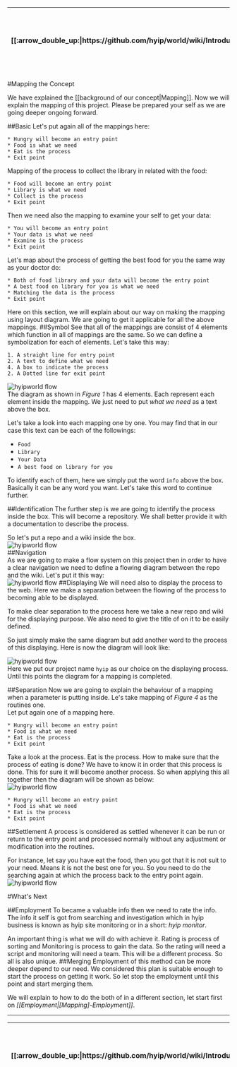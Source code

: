 <table>
  <thead>
    <tr>
      <th>[[:arrow_double_up:|https://github.com/hyip/world/wiki/Introduction]]</th>
      <th>[[:arrow_up_small:|https://github.com/hyipworld/hyipworld.github.io/wiki/Introduction]]</th>
      <th>[[:rewind:|Introduction]] [[Intro|Introduction]]</th>
      <th>[[:arrow_backward:|Mapping]] [[Prev|Mapping]]</th>
      <th>[[:repeat:|[Mapping]-Basic-Concept]] [[Reload|[Mapping]-Concept]]</th>
      <th>[[Next|[Mapping]-Employment]] [[:arrow_forward:|[Mapping]-Employment]]</th>
      <th>[[Last|[Mapping]-Overall]] [[:fast_forward:|[Mapping]-Overall]]</th>
      <th>[[:arrow_down_small:|https://github.com/hyip/rating]]</th>
      <th>[[:arrow_double_down:|https://github.com/hyip/rating/wiki/Introduction]]</th>
    </tr>
  </thead>
</table>
#Mapping the Concept

We have explained the [[background of our concept|Mapping]]. Now we will explain the mapping of this project. Please be prepared your self as we are going deeper ongoing forward.

##Basic
Let's put again all of the mappings here:
```
* Hungry will become an entry point
* Food is what we need 
* Eat is the process
* Exit point  
```
Mapping of the process to collect the library in related with the food:
```
* Food will become an entry point
* Library is what we need 
* Collect is the process
* Exit point  
```
Then we need also the mapping to examine your self to get your data:
```
* You will become an entry point
* Your data is what we need 
* Examine is the process
* Exit point  
```
Let's map about the process of getting the best food for you the same way as your doctor do:
```
* Both of food library and your data will become the entry point
* A best food on library for you is what we need 
* Matching the data is the process
* Exit point  
```
Here on this section, we will explain about our way on making the mapping using layout diagram. We are going to get it applicable for all the above mappings.
##Symbol
See that all of the mappings are consist of 4 elements which function in all of mappings are the same. So we can define a symbolization for each of elements. Let's take this way:
```
1. A straight line for entry point
2. A text to define what we need
4. A box to indicate the process 
2. A Dotted line for exit point
``` 
![hyipworld flow](https://hyipworld.github.io/images/github/doc/figure1.png)  
The diagram as shown in _Figure 1_ has 4 elements. Each represent each element inside the mapping. We just need to put _what we need_ as a text above the box. 

Let's take a look into each mapping one by one. You may find that in our case this text can be each of the followings:
* `Food`
* `Library`
* `Your Data`
* `A best food on library for you`  
  
To identify each of them, here we simply put the word `info` above the box. Basically it can be any word you want. Let's take this word to continue further.

##Identification
The further step is we are going to identify the process inside the box. This will become a repository. We shall better provide it with a documentation to describe the process. 

So let's put a repo and a wiki inside the box.  
![hyipworld flow](https://hyipworld.github.io/images/github/doc/figure2.png)  
##Navigation  
As we are going to make a flow system on this project then in order to have a clear navigation we need to define a flowing diagram between the repo and the wiki. Let's put it this way:  
![hyipworld flow](https://hyipworld.github.io/images/github/doc/figure3.png)
##Displaying
We will need also to display the process to the web. Here we make a separation between the flowing of the process to becoming able to be displayed. 

To make clear separation to the process here we take a new repo and wiki for the displaying purpose. We also need to give the title of on it to be easily defined. 

So just simply make the same diagram but add another word to the process of this displaying. Here is now the diagram will look like: 

![hyipworld flow](https://hyipworld.github.io/images/github/doc/figure4.png)  
Here we put our project name `hyip` as our choice on the displaying process.   
Until this points the diagram for a mapping is completed.

##Separation
Now we are going to explain the behaviour of a mapping when a parameter is putting inside.
Le's take mapping of _Figure 4_ as the routines one.  
Let put again one of a mapping here.
```  
* Hungry will become an entry point
* Food is what we need 
* Eat is the process
* Exit point  
```
Take a look at the process. Eat is the process. How to make sure that the process of eating is done? We have to know it in order that this process is done. This for sure it will become another process.
So when applying this all together then the diagram will be shown as below:  
![hyipworld flow](https://hyipworld.github.io/images/github/doc/figure5.png)
```
* Hungry will become an entry point
* Food is what we need 
* Eat is the process
* Exit point  
```

##Settlement
A process is considered as settled whenever it can be run or return to the entry point and processed normally without any adjustment or modification into the routines.

For instance, let say you have eat the food, then you got that it is not suit to your need. Means it is not the best one for you. So you need to do the searching again at which the process back to the entry point again.   
![hyipworld flow](https://hyipworld.github.io/images/github/doc/figure6.png)

#What's Next

##Employment
To became a valuable info then we need to rate the info. The info it self is got from searching and investigation which in hyip business is known as hyip site monitoring or in a short: _hyip monitor_.

An important thing is what we will do with achieve it. Rating is process of sorting and Monitoring is process to gain the data. So the rating will need a script and monitoring will need a team. This will be a different process. So all is also unique.
##Merging
Employment of this method can be more deeper depend to our need. We considered this plan is suitable enough to start the process on getting it work. So let stop the employment until this point and start merging them. 

We will explain to how to do the both of in a different section, let start first on _[[Employment|[Mapping]-Employment]]_.
***
<table>
  <thead>
    <tr>
      <th>[[:arrow_double_up:|https://github.com/hyip/world/wiki/Introduction]]</th>
      <th>[[:arrow_up_small:|https://github.com/hyipworld/hyipworld.github.io/wiki/Introduction]]</th>
      <th>[[:rewind:|Introduction]] [[Intro|Introduction]]</th>
      <th>[[:arrow_backward:|Mapping]] [[Prev|Mapping]]</th>
      <th>[[:repeat:|[Mapping]-Basic-Concept]] [[Reload|[Mapping]-Concept]]</th>
      <th>[[Next|[Mapping]-Employment]] [[:arrow_forward:|[Mapping]-Employment]]</th>
      <th>[[Last|[Mapping]-Overall]] [[:fast_forward:|[Mapping]-Overall]]</th>
      <th>[[:arrow_down_small:|https://github.com/hyip/rating]]</th>
      <th>[[:arrow_double_down:|https://github.com/hyip/rating/wiki/Introduction]]</th>
    </tr>
  </thead>
</table>
